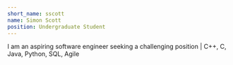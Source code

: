 ```yaml
---
short_name: sscott
name: Simon Scott
position: Undergraduate Student
---
```


I am an aspiring software engineer seeking a challenging position \| C++, C, Java, Python, SQL, Agile